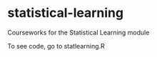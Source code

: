 # statistical-learning
Courseworks for the Statistical Learning module 

To see code, go to statlearning.R
